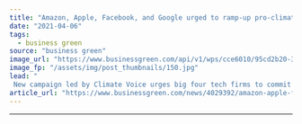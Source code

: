 ```yaml
---
title: "Amazon, Apple, Facebook, and Google urged to ramp-up pro-climate action lobbying"
date: "2021-04-06"
tags: 
  - business green
source: "business green"
image_url: "https://www.businessgreen.com/api/v1/wps/cce6010/95cd2b20-3466-4a3c-b240-c68bcb5b7b0c/4/Solar-1-19-3-185x114.jpg"
image_fp: "/assets/img/post_thumbnails/150.jpg"
lead: "
 New campaign led by Climate Voice urges big four tech firms to commit to spending a fifth of their lobbying budget on efforts to push for bold climate policy action ..."
article_url: "https://www.businessgreen.com/news/4029392/amazon-apple-facebook-google-urged-ramp-pro-climate-action-lobbying"
---
```


---
